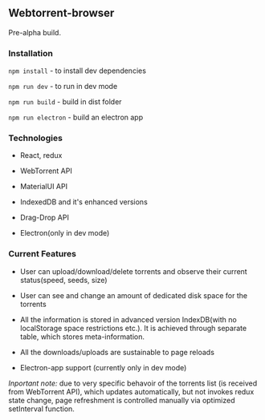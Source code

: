 ## Webtorrent-browser

Pre-alpha build.

### Installation

`npm install` - to install dev dependencies

`npm run dev` - to run in dev mode

`npm run build` - build in dist folder

`npm run electron` - build an electron app
    
### Technologies
* React, redux
* WebTorrent API
* MaterialUI API
* IndexedDB and it's enhanced versions
* Drag-Drop API

* Electron(only in dev mode)

### Current Features

* User can upload/download/delete torrents and observe their current status(speed, seeds, size)
* User can see and change an amount of dedicated disk space for the torrents
* All the information is stored in advanced version IndexDB(with no localStorage space restrictions etc.).
It is achieved through separate table, which stores meta-information.
* All the downloads/uploads are sustainable to page reloads

* Electron-app support (currently only in dev mode)

*Inportant note:* due to very specific behavoir of the torrents list (is received from WebTorrent API), which updates automatically, but not invokes redux state change, page refreshment is controlled manually via optimized setInterval function.
